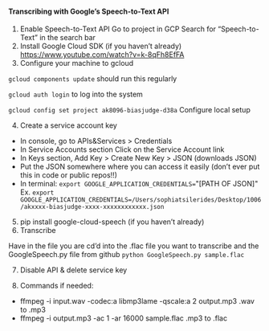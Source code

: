 #### Transcribing with Google’s Speech-to-Text API
1. Enable Speech-to-Text API
Go to project in GCP
Search for “Speech-to-Text” in the search bar
2. Install Google Cloud SDK (if you haven’t already)
https://www.youtube.com/watch?v=k-8qFh8EfFA
3. Configure your machine to gcloud

`gcloud components update`				should run this regularly

`gcloud auth login`					to log into the system

`gcloud config set project ak8096-biasjudge-d38a`     Configure local setup

4. Create a service account key 

- In console, go to APIs&Services > Credentials 
- In Service Accounts section Click on the Service Account link 
- In Keys section, Add Key  > Create New Key > JSON (downloads JSON)
- Put the JSON somewhere where you can access it easily (don’t ever put this in code or 
public repos!!)
- In terminal: `export GOOGLE_APPLICATION_CREDENTIALS=`"[PATH OF JSON]" 
	Ex.  `export GOOGLE_APPLICATION_CREDENTIALS=/Users/sophiatsilerides/Desktop/1006/akxxxx-biasjudge-xxxx-xxxxxxxxxxxx.json`
5. pip install google-cloud-speech (if you haven’t already)
6. Transcribe

Have in the file you are cd’d into the .flac file you want to transcribe and the GoogleSpeech.py file from github
`python GoogleSpeech.py sample.flac`

7. Disable API & delete service key

8. Commands if needed:
- ffmpeg -i input.wav -codec:a libmp3lame -qscale:a 2 output.mp3	.wav to .mp3
- ffmpeg -i output.mp3 -ac 1 -ar 16000 sample.flac			.mp3 to .flac
